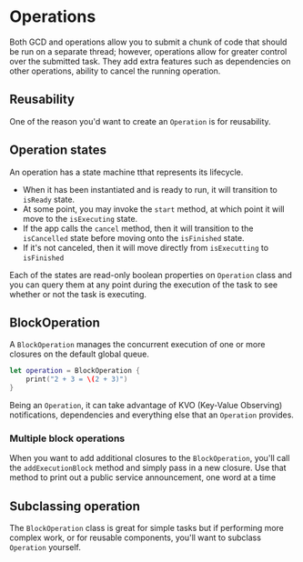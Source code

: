 #  Operations

Both GCD and operations allow you to submit a chunk of code that should be run on a separate thread; however, operations allow for greater control over the submitted task. They add extra features such as dependencies on other operations, ability to cancel the running operation.

## Reusability
One of the reason you'd want to create an `Operation` is for reusability.

## Operation states
An operation has a state machine tthat represents its lifecycle.
- When it has been instantiated and is ready to run, it will transition to `isReady` state.
- At some point, you may invoke the `start` method, at which point it will move to the `isExecuting` state.
- If the app calls the `cancel` method, then it will transition to the `isCancelled` state before moving onto the `isFinished` state.
- If it's not canceled, then it will move directly from `isExecutting` to `isFinished`

Each of the states are read-only boolean properties on `Operation` class and you can query them at any point during the execution of the task to see whether or not the task is executing.

## BlockOperation
A `BlockOperation` manages the concurrent execution of one or more closures on the default global queue.

```swift
let operation = BlockOperation {
    print("2 + 3 = \(2 + 3)")
}
```
Being an `Operation`, it can take advantage of KVO (Key-Value Observing) notifications, dependencies and everything else that an `Operation` provides.

### Multiple block operations
When you want to add additional closures to the `BlockOperation`, you'll call the `addExecutionBlock` method and simply pass in a new closure. Use that method to print out a public service announcement, one word at a time

## Subclassing operation
The `BlockOperation` class is great for simple tasks but if performing more complex work, or for reusable components, you'll want to subclass `Operation` yourself.

